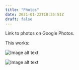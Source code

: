 ```yaml
---
title: "Photos"
date: 2021-01-22T18:35:51Z
draft: false
---
```


Link to photos on Google Photos.

This works:

![Image alt text](/dodcott-hugo/img/IMG_20201227_151607.jpg)


![Image alt text](/dodcott-hugo/img/IMG_20210105_144803.jpg)
